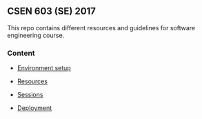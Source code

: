 ## CSEN 603 (SE) 2017

This repo contains different resources and guidelines for software engineering course.

### Content
- [Environment setup](https://github.com/abdelrahman-elkady/se-tutorial/blob/master/environment_setup.md)

- [Resources](https://github.com/abdelrahman-elkady/se-tutorial/blob/master/resources.md)

- [Sessions](https://github.com/abdelrahman-elkady/se-tutorial/blob/master/sessions.md)

- [Deployment](https://github.com/abdelrahman-elkady/se-tutorial/blob/master/deployment.md)
